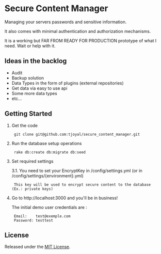 # Secure Content Manager

Managing your servers passwords and sensitive information.

It also comes with minimal authentication and authorization mechanisms.

It is a working but FAR FROM READY FOR PRODUCTION prototype of what I need. Wait or help with it.

## Ideas in the backlog

- Audit
- Backup solution
- Data Types in the form of plugins (external repositories)
- Get data via easy to use api
- Some more data types
- etc...

## Getting Started

1. Get the code

        git clone git@github.com:tjoyal/secure_content_manager.git

2. Run the database setup operations

        rake db:create db:migrate db:seed

3. Set required settings

    3.1. You need to set your EncryptKey in /config/settings.yml (or in /config/settings/{environment}.yml)

        This key will be used to encrypt secure content to the database (Ex.: private keys)

4. Go to http://localhost:3000 and you'll be in business!

    The initial demo user credentials are :

        Email:    test@exemple.com
        Password: testtest

## License

Released under the [MIT License](http://www.opensource.org/licenses/MIT).